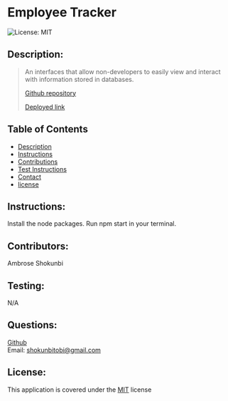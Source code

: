 # Employee Tracker

![License: MIT](https://img.shields.io/badge/license-MIT-blue)
## Description:
<blockquote>
<p>An  interfaces that allow non-developers to easily view and interact with information stored in databases.

[Github repository](https://github.com/ashokunb/employee-tracker-my-sql)

[Deployed link](https://drive.google.com/drive/folders/1Z06i-Mv9jaczY07zRPwrMqy6HbxEwbXz?usp=sharing) 
</p>
</blockquote>

## Table of Contents
- [Description](#description)
- [Instructions](#instructions)
- [Contributions](#contributors)
- [Test Instructions](#testing)
- [Contact](#questions)
- [license](#license)

## Instructions:

Install the node packages. Run npm start in your terminal.


## Contributors:

Ambrose Shokunbi


## Testing:

N/A


## Questions:
[Github](https://github.com/ashokunb/employee-tracker-my-sql)
<br>
Email: shokunbitobi@gmail.com


## License:

  This application is covered under the [MIT](https://spdx.org/licenses/MIT.html) license
<br>
